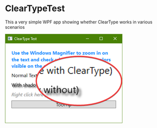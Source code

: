 # ClearTypeTest
This a very simple WPF app showing whether ClearType works in various scenarios

![Screenshot](https://github.com/Mertsch/ClearTypeTest/blob/main/ClearTypeTest.png)

